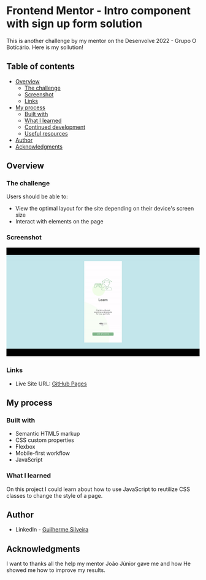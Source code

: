 # Frontend Mentor - Intro component with sign up form solution

This is another challenge by my mentor on the Desenvolve 2022 - Grupo O Botícário. Here is my sollution!

## Table of contents

- [Overview](#overview)
  - [The challenge](#the-challenge)
  - [Screenshot](#screenshot)
  - [Links](#links)
- [My process](#my-process)
  - [Built with](#built-with)
  - [What I learned](#what-i-learned)
  - [Continued development](#continued-development)
  - [Useful resources](#useful-resources)
- [Author](#author)
- [Acknowledgments](#acknowledgments)

## Overview

### The challenge

Users should be able to:

- View the optimal layout for the site depending on their device's screen size
- Interact with elements on the page

### Screenshot

![](./images/Walthrough-Screen-Gif.gif)

### Links

- Live Site URL: [GitHub Pages](https://guisilveira.github.io/Walkthrough-Screen/)

## My process

### Built with

- Semantic HTML5 markup
- CSS custom properties
- Flexbox
- Mobile-first workflow
- JavaScript

### What I learned

On this project I could learn about how to use JavaScript to reutilize CSS classes to change the style of a page.

## Author

- LinkedIn - [Guilherme Silveira](https://www.linkedin.com/in/guilherme-silveira-coutinho/)

## Acknowledgments

I want to thanks all the help my mentor João Júnior gave me and how He showed me how to improve my results.
